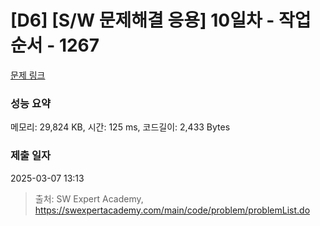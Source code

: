 # [D6] [S/W 문제해결 응용] 10일차 - 작업순서 - 1267 

[문제 링크](https://swexpertacademy.com/main/code/problem/problemDetail.do?contestProbId=AV18TrIqIwUCFAZN) 

### 성능 요약

메모리: 29,824 KB, 시간: 125 ms, 코드길이: 2,433 Bytes

### 제출 일자

2025-03-07 13:13



> 출처: SW Expert Academy, https://swexpertacademy.com/main/code/problem/problemList.do